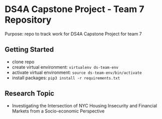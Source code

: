 # DS4A Capstone Project - Team 7 Repository
Purpose: repo to track work for DS4A Capstone Project for team 7

## Getting Started
- clone repo 
- create virtual environment: `virtualenv ds-team-env`
- activate virtual environment: `source ds-team-env/bin/activate`
- install packages: `pip3 install -r requirements.txt`

## Research Topic
- Investigating the Intersection of NYC Housing Insecurity and Financial Markets from a Socio-economic Perspective


